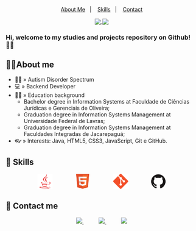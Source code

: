 <p align="center">
  <a href="#aboutme">About Me</a>&nbsp;&nbsp;&nbsp;|&nbsp;&nbsp;&nbsp;
  <a href="#skills">Skills</a>&nbsp;&nbsp;&nbsp;|&nbsp;&nbsp;&nbsp;
  <a href="#contactme">Contact</a>
</p>


<p align="center">
  <a href="https://github.com/anuraghazra/github-readme-stats">
    <img
      align="center"
      src="https://github-readme-stats.vercel.app/api/top-langs/?username=Kallrish&theme=chartreuse-dark&layout=compact"
    />
  </a>
  <a href="https://github.com/anuraghazra/github-readme-stats">
    <img
      align="center"
      src="https://github-readme-stats.vercel.app/api?username=Kallrish&count_private=true&show_icons=true&theme=chartreuse-dark&custom_title=Github%20Status&hide=issues"
    />
  </a>
</p>



### Hi, welcome to my studies and projects repository on Github! 🙋‍♂️

<p id ="aboutme" align="left"></p>

## 🐱‍💻About me 

- 👨‍🦽  » Autism Disorder Spectrum
- 💻  » Backend Developer
- 👨‍🎓  » Education background
  - Bachelor degree in Information Systems at Faculdade de Ciências Jurídicas e Gerenciais de Oliveira;
  - Graduation degree in Information Systems Management at Universidade Federal de Lavras;
  - Graduation degree in Information Systems Management at Faculdades Integradas de Jacarepaguá;
- 👓  » Interests: Java, HTML5, CSS3, JavaScript, Git e GitHub.

<p id ="skills" align="left"></p>

## 💪 Skills

<p align="center">
    <img height="40" src="https://raw.githubusercontent.com/devicons/devicon/master/icons/java/java-plain.svg">
    &nbsp;&nbsp;&nbsp;&nbsp;&nbsp;&nbsp;&nbsp;&nbsp;&nbsp;&nbsp;&nbsp;&nbsp;&nbsp;
    <img height="40" src="https://raw.githubusercontent.com/devicons/devicon/master/icons/html5/html5-original.svg">
     &nbsp;&nbsp;&nbsp;&nbsp;&nbsp;&nbsp;&nbsp;&nbsp;&nbsp;&nbsp;&nbsp;&nbsp;&nbsp;
    <img height="40" src="https://raw.githubusercontent.com/devicons/devicon/master/icons/git/git-original.svg">
    &nbsp;&nbsp;&nbsp;&nbsp;&nbsp;&nbsp;&nbsp;&nbsp;&nbsp;&nbsp;&nbsp;&nbsp;&nbsp;
    <img height="40" src="https://raw.githubusercontent.com/devicons/devicon/master/icons/github/github-original.svg">


<p id ="contactme" align="left"></p>

## 📩 Contact me

<p align="center">
    <a href="https://github.com/Kallrish">
        <img  src="https://img.shields.io/badge/github-%23100000.svg?&style=for-the-badge&logo=github&logoColor=white&link=mailto:https://github.com/Kallrish">
    </a>
    &nbsp;&nbsp;&nbsp;&nbsp;&nbsp;&nbsp;&nbsp;&nbsp;&nbsp;
    <a href="mailto:ojonatasribeiro@gmail.com">
        <img src="https://img.shields.io/badge/gmail-D14836?&style=for-the-badge&logo=gmail&logoColor=white&link=mailto:ojonatasribeiro@gmail.com">
    </a>
    &nbsp;&nbsp;&nbsp;&nbsp;&nbsp;&nbsp;&nbsp;&nbsp;&nbsp;
    <a href="https://www.linkedin.com/in/ojonatasribeiro/">
        <img src="https://img.shields.io/badge/linkedin-%230077B5.svg?&style=for-the-badge&logo=linkedin&logoColor=white&link=mailto:https://www.linkedin.com/in/ojonatasribeiro/">
    </a>
</p>

